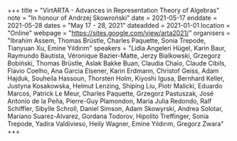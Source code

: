 +++
title = "VirtARTA - Advances in Representation Theory of Algebras"
note = "In honour of Andrzej Skowroński"
date = 2021-05-17
enddate = 2021-05-28
dates = "May 17 - 28, 2021"
dateadded = 2021-01-01
location = "Online"
webpage = "https://sites.google.com/view/arta2021/"
organisers = "Ibrahim Assem, Thomas Brüstle, Charles Paquette, Sonia Trepode, Tianyuan Xu, Emine Yıldırım"
speakers = "Lidia Angeleri Hügel, Karin Baur, Raymundo Bautista, Véronique Bazier-Matte, Jerzy Bialkowski, Grzegorz Bobiński, Thomas Brüstle, Aslak Bakke Buan, Claudia Chaio, Claude Cibils, Flavio Coelho, Ana Garcia Elsener, Karin Erdmann, Christof Geiss, Adam Hajduk, Souheila Hassoun, Thorsten Holm, Kiyoshi Igusa, Bernhard Keller, Justyna Kosakowska, Helmut Lenzing, Shiping Liu, Piotr Malicki, Eduardo Marcos, Patrick Le Meur, Charles Paquette, Grzegorz Pastuszak, José Antonio de la Peña, Pierre-Guy Plamondon, Maria Julia Redondo, Ralf Schiffler, Sibylle Schroll, Daniel Simson, Adam Skowyrski, Andrea Solotar, Mariano Suarez-Alvarez, Gordana Todorov, Hipolito Treffinger, Sonia Trepode, Yadira Valdivieso, Heily Wagner, Emine Yıldırım, Gregorz Zwara"
+++
